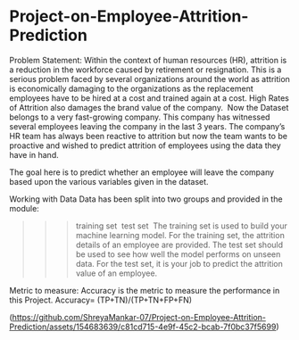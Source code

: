 # Project-on-Employee-Attrition-Prediction

Problem Statement:  Within the context of human resources (HR), attrition is a reduction in the workforce caused by retirement or resignation. This is a serious problem faced by several organizations around the world as attrition is economically damaging to the organizations as the replacement employees have to be hired at a cost and trained again at a cost. High Rates of Attrition also damages the brand value of the company. 
Now the Dataset belongs to a very fast-growing company. This company has witnessed several employees leaving the company in the last 3 years. The company’s HR team has always been reactive to attrition but now the team wants to be proactive and wished to predict attrition of employees using the data they have in hand. 

The goal here is to predict whether an employee will leave the company based upon the various variables given in the dataset.

Working with Data
Data has been split into two groups and provided in the module:
>>>training set 
>>>test set 
The training set is used to build your machine learning model. For the training set, the attrition details of an employee are provided.
The test set should be used to see how well the model performs on unseen data. For the test set, it is your job to predict the attrition value of an employee.

Metric to measure: Accuracy is the metric to measure the performance in this Project.
Accuracy= (TP+TN)/(TP+TN+FP+FN)


(https://github.com/ShreyaMankar-07/Project-on-Employee-Attrition-Prediction/assets/154683639/c81cd715-4e9f-45c2-bcab-7f0bc37f5699)

